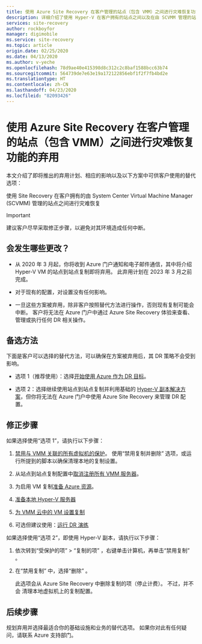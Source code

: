 ```yaml
---
title: 使用 Azure Site Recovery 在客户管理的站点（包含 VMM）之间进行灾难恢复功能的弃用| Azure
description: 详细介绍了使用 Hyper-V 在客户拥有的站点之间以及在由 SCVMM 管理的站点之间通过 Azure Site Discovery 进行灾难恢复这一功能即将弃用，并详细介绍了替代选项
services: site-recovery
author: rockboyfor
manager: digimobile
ms.service: site-recovery
ms.topic: article
origin.date: 02/25/2020
ms.date: 04/13/2020
ms.author: v-yeche
ms.openlocfilehash: 78d9ae40e415398d8c312c2c8baf1588bcc63b74
ms.sourcegitcommit: 564739de7e63e19a172122856ebf1f2f7fb4bd2e
ms.translationtype: HT
ms.contentlocale: zh-CN
ms.lasthandoff: 04/23/2020
ms.locfileid: "82093426"
---
```

# <a name="deprecation-of-disaster-recovery-between-customer-managed-sites-with-vmm-using-azure-site-recovery"></a>使用 Azure Site Recovery 在客户管理的站点（包含 VMM）之间进行灾难恢复功能的弃用

本文介绍了即将推出的弃用计划、相应的影响以及以下方案中可供客户使用的替代选项：

使用 Site Recovery 在客户拥有的由 System Center Virtual Machine Manager (SCVMM) 管理的站点之间进行灾难恢复

> [!IMPORTANT]
> 建议客户尽早采取修正步骤，以避免对其环境造成任何中断。 

## <a name="what-changes-should-you-expect"></a>会发生哪些更改？

- 从 2020 年 3 月起，你将收到 Azure 门户通知和电子邮件通信，其中将介绍 Hyper-V VM 的站点到站点复制即将弃用。 此弃用计划在 2023 年 3 月之前完成。

- 对于现有的配置，对设置没有任何影响。

- 一旦这些方案被弃用，除非客户按照替代方法进行操作，否则现有复制可能会中断。 客户将无法在 Azure 门户中通过 Azure Site Recovery 体验来查看、管理或执行任何 DR 相关操作。

## <a name="alternatives"></a>备选方法 

下面是客户可以选择的替代方法，可以确保在方案被弃用后，其 DR 策略不会受到影响。 

- 选项 1（推荐使用）：选择[开始使用 Azure 作为 DR 目标](hyper-v-vmm-azure-tutorial.md)。

- 选项 2：选择继续使用站点到站点复制并利用基础的 [Hyper-V 副本解决方案](https://docs.microsoft.com/windows-server/virtualization/hyper-v/manage/set-up-hyper-v-replica)，但你将无法在 Azure 门户中使用 Azure Site Recovery 来管理 DR 配置。 

## <a name="remediation-steps"></a>修正步骤

如果选择使用“选项 1”，请执行以下步骤：

1. [禁用与 VMM 关联的所有虚拟机的保护](site-recovery-manage-registration-and-protection.md#disable-protection-for-a-hyper-v-virtual-machine-replicating-to-secondary-vmm-server-using-the-system-center-vmm-to-vmm-scenario)。 使用“禁用复制并删除”  选项，或运行所提到的脚本以确保清理本地的复制设置。 

2. 从站点到站点复制配置中[取消注册所有 VMM 服务器](site-recovery-manage-registration-and-protection.md#unregister-a-vmm-server)。

3. 为启用 VM 复制[准备 Azure 资源](tutorial-prepare-azure-for-hyperv.md)。
4. [准备本地 Hyper-V 服务器](hyper-v-prepare-on-premises-tutorial.md)
5. [为 VMM 云中的 VM 设置复制](hyper-v-vmm-azure-tutorial.md)
6. 可选但建议使用：[运行 DR 演练](tutorial-dr-drill-azure.md)

如果选择使用“选项 2”，即使用 Hyper-V 副本，请执行以下步骤：

1. 依次转到“受保护的项”   > “复制的项”  ，右键单击计算机，再单击“禁用复制”  。
2. 在“禁用复制”  中，选择“删除”  。

    此选项会从 Azure Site Recovery 中删除复制的项（停止计费）。 不过，并不会  清理本地虚拟机上的复制配置。 

## <a name="next-steps"></a>后续步骤
规划弃用并选择最适合你的基础设施和业务的替代选项。 如果你对此有任何疑问，请联系 Azure 支持部门。

<!-- Update_Description: update meta properties, wording update, update link -->